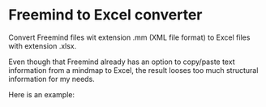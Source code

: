 # Freemind to Excel converter

Convert Freemind files wit extension .mm (XML file format) to Excel files with extension .xlsx.

Even though that Freemind already has an option to copy/paste text information from a mindmap to Excel, the result looses too much structural information for my needs.

Here is an example:

